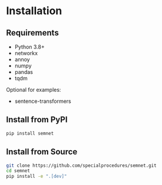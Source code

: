 # Installation

## Requirements

- Python 3.8+
- networkx
- annoy
- numpy
- pandas
- tqdm

Optional for examples:
- sentence-transformers

## Install from PyPI

```bash
pip install semnet
```

## Install from Source

```bash
git clone https://github.com/specialprocedures/semnet.git
cd semnet
pip install -e ".[dev]"
```